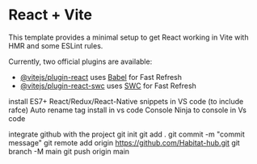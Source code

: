 # React + Vite

This template provides a minimal setup to get React working in Vite with HMR and some ESLint rules.

Currently, two official plugins are available:

- [@vitejs/plugin-react](https://github.com/vitejs/vite-plugin-react/blob/main/packages/plugin-react/README.md) uses [Babel](https://babeljs.io/) for Fast Refresh
- [@vitejs/plugin-react-swc](https://github.com/vitejs/vite-plugin-react-swc) uses [SWC](https://swc.rs/) for Fast Refresh


install ES7+ React/Redux/React-Native snippets in VS code  (to include rafce)
Auto rename tag install in vs code
Console Ninja to console in Vs code 

integrate github with the project
git init
git add .
git commit -m "commit message"
git remote add origin https://github.com/Habitat-hub.git
git branch -M main
git push origin main

